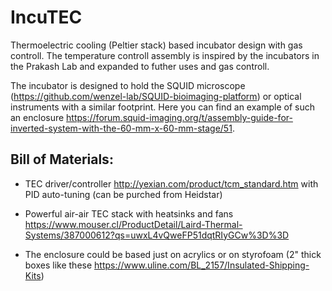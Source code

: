 # IncuTEC
Thermoelectric cooling (Peltier stack) based incubator design with gas controll. The temperature controll assembly is inspired by the incubators in the Prakash Lab and expanded to futher uses and gas controll.

The incubator is designed to hold the SQUID microscope (https://github.com/wenzel-lab/SQUID-bioimaging-platform) or optical instruments with a similar footprint. Here you can find an example of such an enclosure https://forum.squid-imaging.org/t/assembly-guide-for-inverted-system-with-the-60-mm-x-60-mm-stage/51. 

## Bill of Materials:
* TEC driver/controller http://yexian.com/product/tcm_standard.htm with PID auto-tuning (can be purched from Heidstar)
* Powerful air-air TEC stack with heatsinks and fans https://www.mouser.cl/ProductDetail/Laird-Thermal-Systems/387000612?qs=uwxL4vQweFP51dqtRIyGCw%3D%3D

* The enclosure could be based just on acrylics or on styrofoam (2" thick boxes like these https://www.uline.com/BL_2157/Insulated-Shipping-Kits)

